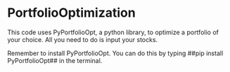 # PortfolioOptimization
This code uses PyPortfolioOpt, a python library, to optimize a portfolio of your choice. All you need to do is input your stocks.

Remember to install PyPortfolioOpt. You can do this by typing ##pip install PyPortfolioOpt## in the terminal.
